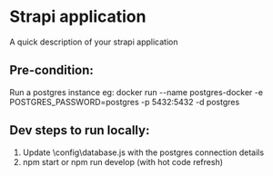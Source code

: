 # Strapi application

A quick description of your strapi application

## Pre-condition:
Run a postgres instance
eg: docker run --name postgres-docker -e POSTGRES_PASSWORD=postgres -p 5432:5432 -d postgres

## Dev steps to run locally:
1. Update \config\database.js with the postgres connection details
2. npm start or npm run develop (with hot code refresh)